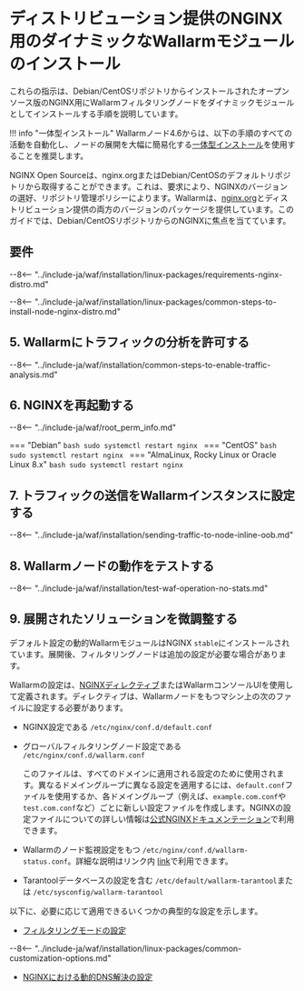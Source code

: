 [img-wl-console-users]:             ../../images/check-user-no-2fa.png
[wallarm-status-instr]:             ../../admin-en/configure-statistics-service.md
[memory-instr]:                     ../../admin-en/configuration-guides/allocate-resources-for-node.md
[waf-directives-instr]:             ../../admin-en/configure-parameters-en.md
[ptrav-attack-docs]:                ../../attacks-vulns-list.md#path-traversal
[attacks-in-ui-image]:           ../../images/admin-guides/test-attacks-quickstart.png
[waf-mode-instr]:                   ../../admin-en/configure-wallarm-mode.md
[logging-instr]:                    ../../admin-en/configure-logging.md
[proxy-balancer-instr]:             ../../admin-en/using-proxy-or-balancer-en.md
[process-time-limit-instr]:         ../../admin-en/configure-parameters-en.md#wallarm_process_time_limit
[configure-selinux-instr]:          ../../admin-en/configure-selinux.md
[configure-proxy-balancer-instr]:   ../../admin-en/configuration-guides/access-to-wallarm-api-via-proxy.md
[update-instr]:                     ../../updating-migrating/nginx-modules.md
[install-postanalytics-docs]:        ../../../admin-en/installation-postanalytics-en/
[versioning-policy]:               ../../updating-migrating/versioning-policy.md#version-list
[dynamic-dns-resolution-nginx]:     ../../admin-en/configure-dynamic-dns-resolution-nginx.md
[ip-lists-docs]:                    ../../user-guides/ip-lists/overview.md
[install-postanalytics-instr]:      ../../admin-en/installation-postanalytics-en.md
[img-node-with-several-instances]:  ../../images/user-guides/nodes/wallarm-node-with-two-instances.png
[img-create-wallarm-node]:      ../../images/user-guides/nodes/create-cloud-node.png
[nginx-custom]:                 ../custom/custom-nginx-version.md
[node-token]:                       ../../quickstart/getting-started.md#deploy-the-wallarm-filtering-node
[api-token]:                        ../../user-guides/settings/api-tokens.md
[wallarm-token-types]:              ../../user-guides/nodes/nodes.md#api-and-node-tokens-for-node-creation
[platform]:                         ../../installation/supported-deployment-options.md
[inline-docs]:                      ../inline/overview.md
[oob-docs]:                         ../oob/overview.md
[oob-advantages-limitations]:       ../oob/overview.md#advantages-and-limitations
[web-server-mirroring-examples]:    ../oob/web-server-mirroring/overview.md#examples-of-web-server-configuration-for-traffic-mirroring
[img-grouped-nodes]:                ../../images/user-guides/nodes/grouped-nodes.png

# ディストリビューション提供のNGINX用のダイナミックなWallarmモジュールのインストール

これらの指示は、Debian/CentOSリポジトリからインストールされたオープンソース版のNGINX用にWallarmフィルタリングノードをダイナミックモジュールとしてインストールする手順を説明しています。

!!! info "一体型インストール"
    Wallarmノード4.6からは、以下の手順のすべての活動を自動化し、ノードの展開を大幅に簡易化する[一体型インストール](all-in-one.md)を使用することを推奨します。

NGINX Open Sourceは、nginx.orgまたはDebian/CentOSのデフォルトリポジトリから取得することができます。これは、要求により、NGINXのバージョンの選好、リポジトリ管理ポリシーによります。Wallarmは、[nginx.org](dynamic-module.md)とディストリビューション提供の両方のバージョンのパッケージを提供しています。このガイドでは、Debian/CentOSリポジトリからのNGINXに焦点を当てています。

## 要件

--8<-- "../include-ja/waf/installation/linux-packages/requirements-nginx-distro.md"

--8<-- "../include-ja/waf/installation/linux-packages/common-steps-to-install-node-nginx-distro.md"

## 5. Wallarmにトラフィックの分析を許可する

--8<-- "../include-ja/waf/installation/common-steps-to-enable-traffic-analysis.md"

## 6. NGINXを再起動する

--8<-- "../include-ja/waf/root_perm_info.md"

=== "Debian"
    ```bash
    sudo systemctl restart nginx
    ```
=== "CentOS"
    ```bash
    sudo systemctl restart nginx
    ```
=== "AlmaLinux, Rocky Linux or Oracle Linux 8.x"
    ```bash
    sudo systemctl restart nginx
    ```

## 7. トラフィックの送信をWallarmインスタンスに設定する

--8<-- "../include-ja/waf/installation/sending-traffic-to-node-inline-oob.md"

## 8. Wallarmノードの動作をテストする

--8<-- "../include-ja/waf/installation/test-waf-operation-no-stats.md"

## 9. 展開されたソリューションを微調整する

デフォルト設定の動的WallarmモジュールはNGINX `stable`にインストールされています。展開後、フィルタリングノードは追加の設定が必要な場合があります。

Wallarmの設定は、[NGINXディレクティブ](../../admin-en/configure-parameters-en.md)またはWallarmコンソールUIを使用して定義されます。ディレクティブは、Wallarmノードをもつマシン上の次のファイルに設定する必要があります。

* NGINX設定である `/etc/nginx/conf.d/default.conf`
* グローバルフィルタリングノード設定である `/etc/nginx/conf.d/wallarm.conf`

    このファイルは、すべてのドメインに適用される設定のために使用されます。異なるドメイングループに異なる設定を適用するには、`default.conf`ファイルを使用するか、各ドメイングループ（例えば、`example.com.conf`や `test.com.conf`など）ごとに新しい設定ファイルを作成します。NGINXの設定ファイルについての詳しい情報は[公式NGINXドキュメンテーション](https://nginx.org/en/docs/beginners_guide.html)で利用できます。
* Wallarmのノード監視設定をもつ `/etc/nginx/conf.d/wallarm-status.conf`。詳細な説明はリンク内 [link][wallarm-status-instr]で利用できます。
* Tarantoolデータベースの設定を含む `/etc/default/wallarm-tarantool`または `/etc/sysconfig/wallarm-tarantool`

以下に、必要に応じて適用できるいくつかの典型的な設定を示します。

* [フィルタリングモードの設定][waf-mode-instr]

--8<-- "../include-ja/waf/installation/linux-packages/common-customization-options.md"

* [NGINXにおける動的DNS解決の設定][dynamic-dns-resolution-nginx]